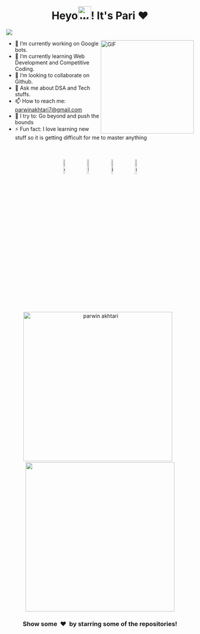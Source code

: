 <h1 align="center">Heyo<img alt="wave" src="https://emojis.slackmojis.com/emojis/images/1588177020/8809/wave_hello.gif?1588177020" width="35">! It's Pari ❤  </h1>

![](https://activity-graph.herokuapp.com/graph?username=parwinakhtari&theme=react-dark&hide_border=true&area=true)

<img align="right" height="250px" alt="GIF" src="https://cdna.artstation.com/p/assets/images/images/008/239/984/large/hanna-shmakova-busines-woman-signature-image2.jpg?1511406332" padding="5px" />

- 🔭 I’m currently working on Google bots.
- 🌱 I’m currently learning Web Development and Competitive Coding.
- 👯 I’m looking to collaborate on Github.
- 💬 Ask me about DSA and Tech stuffs.
- 📫 How to reach me: parwinakhtari7@gmail.com
- 🧗 I try to: Go beyond and push the bounds
- ⚡ Fun fact: I love learning new stuff so it is getting difficult for me to master anything 

</br>




<p align="center" >
	<a href="https://github.com/parwinakhtari"><img alt="github" width="10%" style="padding:5px" src="https://img.icons8.com/clouds/100/000000/github.png"/></a>
	<a href="https://www.linkedin.com/in/parwin-akhtari-9599981a9/"><img alt="linkedin" width="10%" style="padding:5px" src="https://img.icons8.com/clouds/100/000000/linkedin.png"/></a>
	<a href="https://www.instagram.com/_.pari.19._/"><img alt="instagram" width="10%" style="padding:5px" src="https://img.icons8.com/clouds/100/000000/instagram.png"/></a>
	<a href="https://parwinakhtari7.medium.com/"><img alt="medium" width="10%" style="padding:5px" src="https://img.icons8.com/clouds/100/000000/goodnotes.png"/></a>
	
</p>



<p align='center'><img width="400px" src="https://github-readme-streak-stats.herokuapp.com/?user=parwinakhtari&theme=radical" alt="parwin akhtari" />&nbsp; &nbsp;<img width="400px" src="https://github-readme-stats.vercel.app/api?username=parwinakhtari&count_private=true&theme=radical"/></p>

<!--START_SECTION_PROFILE_VIEWS:readme-info-->
<!--END_SECTION_PROFILE_VIEWS:readme-info-->

<!--START_SECTION_LINES_OF_CODE:readme-info-->
<!--END_SECTION_LINES_OF_CODE:readme-info-->

<!--START_CONTRIBUTIONS:readme-info-->
<!--END_CONTRIBUTIONS:readme-info-->

<!--START_SECTION_DAILY_COMMIT:readme-info-->
<!--END_SECTION_DAILY_COMMIT:readme-info-->

<!--START_SECTION_WEEKLY_COMMIT:readme-info-->
<!--END_SECTION_WEEKLY_COMMIT:readme-info-->

<!--START_SECTION_LANGUAGE:readme-info-->
<!--END_SECTION_LANGUAGE:readme-info-->

<h3 align='center'>Show some &nbsp;❤️&nbsp; by starring some of the repositories! </h3> 


